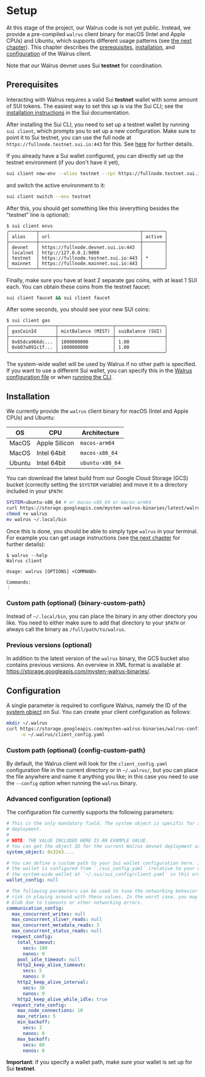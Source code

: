 # Setup

At this stage of the project, our Walrus code is not yet public. Instead, we provide a pre-compiled
`walrus` client binary for macOS (Intel and Apple CPUs) and Ubuntu, which supports different usage
patterns (see [the next chapter](./interacting.md)). This chapter describes the
[prerequisites](#prerequisites), [installation](#installation), and [configuration](#configuration)
of the Walrus client.

Note that our Walrus devnet uses Sui **testnet** for coordination.

## Prerequisites

Interacting with Walrus requires a valid Sui **testnet** wallet with some amount of SUI tokens. The
easiest way to set this up is via the Sui CLI; see the [installation
instructions](https://docs.sui.io/guides/developer/getting-started/sui-install) in the Sui
documentation.

After installing the Sui CLI, you need to set up a testnet wallet by running `sui client`, which
prompts you to set up a new configuration. Make sure to point it to Sui testnet, you can use the
full node at `https://fullnode.testnet.sui.io:443` for this. See
[here](https://docs.sui.io/guides/developer/getting-started/connect) for further details.

If you already have a Sui wallet configured, you can directly set up the testnet environment (if you
don't have it yet),

```sh
sui client new-env --alias testnet --rpc https://fullnode.testnet.sui.io:443
```

and switch the active environment to it:

```sh
sui client switch --env testnet
```

After this, you should get something like this (everything besides the "testnet" line is optional):

```terminal
$ sui client envs
╭──────────┬─────────────────────────────────────┬────────╮
│ alias    │ url                                 │ active │
├──────────┼─────────────────────────────────────┼────────┤
│ devnet   │ https://fullnode.devnet.sui.io:443  │        │
│ localnet │ http://127.0.0.1:9000               │        │
│ testnet  │ https://fullnode.testnet.sui.io:443 │ *      │
│ mainnet  │ https://fullnode.mainnet.sui.io:443 │        │
╰──────────┴─────────────────────────────────────┴────────╯
```

Finally, make sure you have at least 2 separate gas coins, with at least 1 SUI each. You can obtain
these coins from the testnet faucet:

```sh
sui client faucet && sui client faucet
```

After some seconds, you should see your new SUI coins:

```terminal
$ sui client gas
╭─────────────────┬────────────────────┬──────────────────╮
│ gasCoinId       │ mistBalance (MIST) │ suiBalance (SUI) │
├─────────────────┼────────────────────┼──────────────────┤
│ 0x65dca966dc... │ 1000000000         │ 1.00             │
│ 0xb07a091c1f... │ 1000000000         │ 1.00             │
╰─────────────────┴────────────────────┴──────────────────╯
```

The system-wide wallet will be used by Walrus if no other path is specified. If you want to use a
different Sui wallet, you can specify this in the [Walrus configuration file](#configuration) or
when [running the CLI](./interacting.md).

## Installation

We currently provide the `walrus` client binary for macOS (Intel and Apple CPUs) and Ubuntu:

| OS     | CPU           | Architecture    |
| ------ | ------------- | --------------- |
| MacOS  | Apple Silicon | `macos-arm64`   |
| MacOS  | Intel 64bit   | `macos-x86_64`  |
| Ubuntu | Intel 64bit   | `ubuntu-x86_64` |

You can download the latest build from our Google Cloud Storage (GCS) bucket (correctly setting the
`$SYSTEM` variable) and move it to a directory included in your `$PATH`:

```sh
SYSTEM=ubuntu-x86_64 # or macos-x86_64 or macos-arm64
curl https://storage.googleapis.com/mysten-walrus-binaries/latest/walrus-latest-$SYSTEM -o walrus
chmod +x walrus
mv walrus ~/.local/bin
```

Once this is done, you should be able to simply type `walrus` in your terminal. For example you can
get usage instructions (see [the next chapter](./interacting.md) for further details):

```terminal
$ walrus --help
Walrus client

Usage: walrus [OPTIONS] <COMMAND>

Commands:
⋮
```

### Custom path (optional) {binary-custom-path}

Instead of `~/.local/bin`, you can place the binary in any other directory you like. You need to
either make sure to add that directory to your `$PATH` or always call the binary as
`/full/path/to/walrus`.

### Previous versions (optional)

In addition to the latest version of the `walrus` binary, the GCS bucket also contains previous
versions. An overview in XML format is available at
<https://storage.googleapis.com/mysten-walrus-binaries/>.

## Configuration

A single parameter is required to configure Walrus, namely the ID of the [system
object](../dev-guide/sui-struct.md#system-information) on Sui. You can create your client
configuration as follows:

<!-- TODO: Make sure this is consistent with our default paths. -->
```sh
mkdir ~/.walrus
curl https://storage.googleapis.com/mysten-walrus-binaries/walrus-configs/client_config.yaml \
     -o ~/.walrus/client_config.yaml
```

### Custom path (optional) {config-custom-path}

By default, the Walrus client will look for the `client_config.yaml` configuration file in the
current directory or in `~/.walrus/`, but you can place the file anywhere and name it anything you
like; in this case you need to use the `--config` option when running the `walrus` binary.

### Advanced configuration (optional)

The configuration file currently supports the following parameters:

```yaml
# This is the only mandatory field. The system object is specific for a particular Walrus
# deployment.
#
# NOTE: THE VALUE INCLUDED HERE IS AN EXAMPLE VALUE.
# You can get the object ID for the current Walrus devnet deployment as described above.
system_object: 0x3243....

# You can define a custom path to your Sui wallet configuration here. If this is unset or `null`,
# the wallet is configured from `./sui_config.yaml` (relative to your current working directory), or
# the system-wide wallet at `~/.sui/sui_config/client.yaml` in this order.
wallet_config: null

# The following parameters can be used to tune the networking behavior of the client. There is no
# risk in playing around with these values. In the worst case, you may not be able to store/read
# blob due to timeouts or other networking errors.
communication_config:
  max_concurrent_writes: null
  max_concurrent_sliver_reads: null
  max_concurrent_metadata_reads: 3
  max_concurrent_status_reads: null
  reqwest_config:
    total_timeout:
      secs: 180
      nanos: 0
    pool_idle_timeout: null
    http2_keep_alive_timeout:
      secs: 5
      nanos: 0
    http2_keep_alive_interval:
      secs: 30
      nanos: 0
    http2_keep_alive_while_idle: true
  request_rate_config:
    max_node_connections: 10
    max_retries: 5
    min_backoff:
      secs: 2
      nanos: 0
    max_backoff:
      secs: 60
      nanos: 0
```

**Important**: If you specify a wallet path, make sure your wallet is set up for Sui **testnet**.
